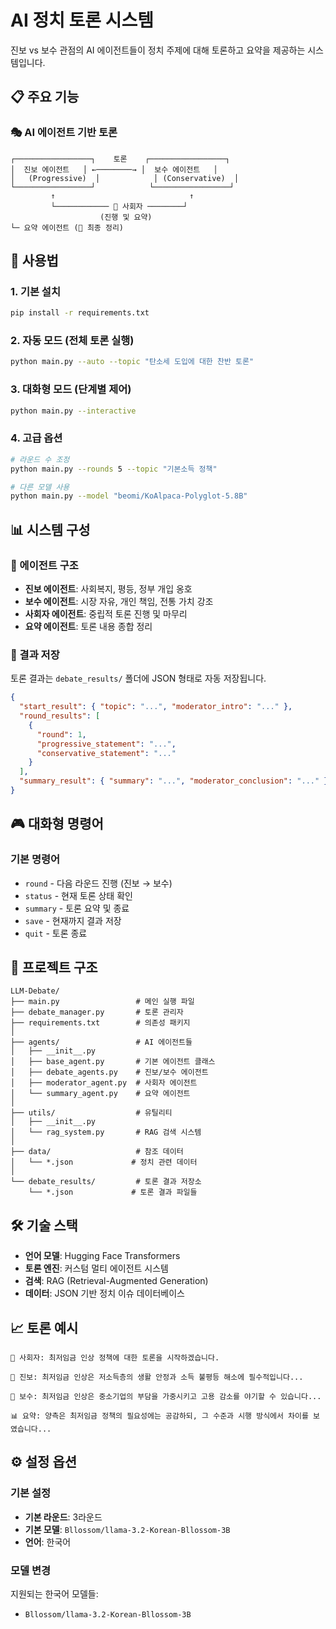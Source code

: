 # AI 정치 토론 시스템
진보 vs 보수 관점의 AI 에이전트들이 정치 주제에 대해 토론하고 요약을 제공하는 시스템입니다.

## 📋 주요 기능

### 🎭 AI 에이전트 기반 토론
```
┌─────────────────┐    토론    ┌─────────────────┐
│  진보 에이전트   │ ←────────→ │  보수 에이전트   │
│   (Progressive)  │            │ (Conservative)  │
└─────────────────┘            └─────────────────┘
         ↑                              ↑
         └──────────── 🎯 사회자 ────────┘
                    (진행 및 요약)
└─ 요약 에이전트 (📄 최종 정리)
```

## 🚀 사용법

### 1. 기본 설치
```bash
pip install -r requirements.txt
```

### 2. 자동 모드 (전체 토론 실행)
```bash
python main.py --auto --topic "탄소세 도입에 대한 찬반 토론"
```

### 3. 대화형 모드 (단계별 제어)
```bash
python main.py --interactive
```

### 4. 고급 옵션
```bash
# 라운드 수 조정
python main.py --rounds 5 --topic "기본소득 정책"

# 다른 모델 사용
python main.py --model "beomi/KoAlpaca-Polyglot-5.8B"
```

## 📊 시스템 구성

### 🤖 에이전트 구조
- **진보 에이전트**: 사회복지, 평등, 정부 개입 옹호
- **보수 에이전트**: 시장 자유, 개인 책임, 전통 가치 강조  
- **사회자 에이전트**: 중립적 토론 진행 및 마무리
- **요약 에이전트**: 토론 내용 종합 정리

### 💾 결과 저장
토론 결과는 `debate_results/` 폴더에 JSON 형태로 자동 저장됩니다.

```json
{
  "start_result": { "topic": "...", "moderator_intro": "..." },
  "round_results": [
    {
      "round": 1,
      "progressive_statement": "...",
      "conservative_statement": "..."
    }
  ],
  "summary_result": { "summary": "...", "moderator_conclusion": "..." }
}
```

## 🎮 대화형 명령어

### 기본 명령어
- `round` - 다음 라운드 진행 (진보 → 보수)
- `status` - 현재 토론 상태 확인
- `summary` - 토론 요약 및 종료
- `save` - 현재까지 결과 저장
- `quit` - 토론 종료

## 📁 프로젝트 구조

```
LLM-Debate/
├── main.py                 # 메인 실행 파일
├── debate_manager.py       # 토론 관리자
├── requirements.txt        # 의존성 패키지
│
├── agents/                 # AI 에이전트들
│   ├── __init__.py
│   ├── base_agent.py       # 기본 에이전트 클래스
│   ├── debate_agents.py    # 진보/보수 에이전트
│   ├── moderator_agent.py  # 사회자 에이전트
│   └── summary_agent.py    # 요약 에이전트
│
├── utils/                  # 유틸리티
│   ├── __init__.py
│   └── rag_system.py       # RAG 검색 시스템
│
├── data/                   # 참조 데이터
│   └── *.json             # 정치 관련 데이터
│
└── debate_results/         # 토론 결과 저장소
    └── *.json             # 토론 결과 파일들
```

## 🛠️ 기술 스택

- **언어 모델**: Hugging Face Transformers
- **토론 엔진**: 커스텀 멀티 에이전트 시스템
- **검색**: RAG (Retrieval-Augmented Generation)
- **데이터**: JSON 기반 정치 이슈 데이터베이스

## 📈 토론 예시

```
🎯 사회자: 최저임금 인상 정책에 대한 토론을 시작하겠습니다.

🔵 진보: 최저임금 인상은 저소득층의 생활 안정과 소득 불평등 해소에 필수적입니다...

🔴 보수: 최저임금 인상은 중소기업의 부담을 가중시키고 고용 감소를 야기할 수 있습니다...

📊 요약: 양측은 최저임금 정책의 필요성에는 공감하되, 그 수준과 시행 방식에서 차이를 보였습니다...
```

## ⚙️ 설정 옵션

### 기본 설정
- **기본 라운드**: 3라운드
- **기본 모델**: `Bllossom/llama-3.2-Korean-Bllossom-3B`
- **언어**: 한국어

### 모델 변경
지원되는 한국어 모델들:
- `Bllossom/llama-3.2-Korean-Bllossom-3B`
